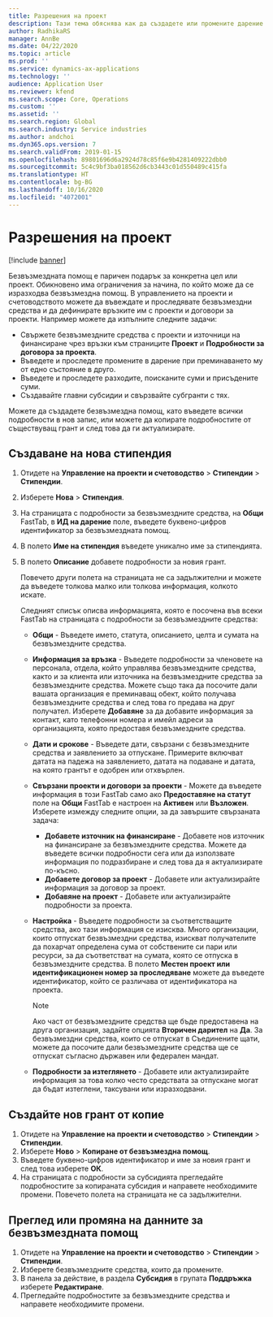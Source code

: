 ```yaml
---
title: Разрешения на проект
description: Тази тема обяснява как да създадете или промените дарение.
author: RadhikaRS
manager: AnnBe
ms.date: 04/22/2020
ms.topic: article
ms.prod: ''
ms.service: dynamics-ax-applications
ms.technology: ''
audience: Application User
ms.reviewer: kfend
ms.search.scope: Core, Operations
ms.custom: ''
ms.assetid: ''
ms.search.region: Global
ms.search.industry: Service industries
ms.author: andchoi
ms.dyn365.ops.version: 7
ms.search.validFrom: 2019-01-15
ms.openlocfilehash: 89801696d6a2924d78c85f6e9b4281409222dbb0
ms.sourcegitcommit: 5c4c9bf3ba018562d6cb3443c01d550489c415fa
ms.translationtype: HT
ms.contentlocale: bg-BG
ms.lasthandoff: 10/16/2020
ms.locfileid: "4072001"
---
```

# <a name="project-grants"></a>Разрешения на проект

[!include [banner](../includes/banner.md)]

Безвъзмездната помощ е паричен подарък за конкретна цел или проект. Обикновено има ограничения за начина, по който може да се изразходва безвъзмездна помощ. В управлението на проекти и счетоводството можете да въвеждате и проследявате безвъзмездни средства и да дефинирате връзките им с проекти и договори за проекти. Например можете да изпълните следните задачи:

- Свържете безвъзмездните средства с проекти и източници на финансиране чрез връзки към страниците **Проект** и **Подробности за договора за проекта**.
- Въведете и проследете промените в дарение при преминаването му от едно състояние в друго.
- Въведете и проследете разходите, поисканите суми и присъдените суми.
- Създавайте главни субсидии и свързвайте субгранти с тях.

Можете да създадете безвъзмездна помощ, като въведете всички подробности в нов запис, или можете да копирате подробностите от съществуващ грант и след това да ги актуализирате.

## <a name="create-a-new-grant"></a>Създаване на нова стипендия

1. Отидете на **Управление на проекти и счетоводство** \> **Стипендии** \> **Стипендии**.
2. Изберете **Нова** \> **Стипендия**.
3. На страницата с подробности за безвъзмездните средства, на **Общи** FastTab, в **ИД на дарение** поле, въведете буквено-цифров идентификатор за безвъзмездната помощ.
4. В полето **Име на стипендия** въведете уникално име за стипендията.
5. В полето **Описание** добавете подробности за новия грант.

    Повечето други полета на страницата не са задължителни и можете да въведете толкова малко или толкова информация, колкото искате.

    Следният списък описва информацията, която е посочена във всеки FastTab на страницата с подробности за безвъзмездните средства:

    - **Общи** - Въведете името, статута, описанието, целта и сумата на безвъзмездните средства.
    - **Информация за връзка** - Въведете подробности за членовете на персонала, отдела, който управлява безвъзмездните средства, както и за клиента или източника на безвъзмездните средства за безвъзмездните средства. Можете също така да посочите дали вашата организация е преминаващ обект, който получава безвъзмездните средства и след това го предава на друг получател. Изберете **Добавяне** за да добавите информация за контакт, като телефонни номера и имейл адреси за организацията, която предоставя безвъзмездните средства.
    - **Дати и срокове** - Въведете дати, свързани с безвъзмездните средства и заявлението за отпускане. Примерите включват датата на падежа на заявлението, датата на подаване и датата, на която грантът е одобрен или отхвърлен.
    - **Свързани проекти и договори за проекти** - Можете да въведете информация в този FastTab само ако **Предоставяне на статут** поле на **Общи** FastTab е настроен на **Активен** или **Възложен**. Изберете измежду следните опции, за да завършите свързаната задача:

        - **Добавете източник на финансиране** - Добавете нов източник на финансиране за безвъзмездните средства. Можете да въведете всички подробности сега или да използвате информация по подразбиране и след това да я актуализирате по-късно.
        - **Добавете договор за проект** - Добавете или актуализирайте информация за договор за проект.
        - **Добавяне на проект** - Добавете или актуализирайте подробности за проекта.

    - **Настройка** - Въведете подробности за съответстващите средства, ако тази информация се изисква. Много организации, които отпускат безвъзмездни средства, изискват получателите да похарчат определена сума от собствените си пари или ресурси, за да съответстват на сумата, която се отпуска в безвъзмездните средства. В полето **Местен проект или идентификационен номер за проследяване** можете да въведете идентификатор, който се различава от идентификатора на проекта.

        > [!NOTE]
        > Ако част от безвъзмездните средства ще бъде предоставена на друга организация, задайте опцията **Вторичен дарител** на **Да**. За безвъзмездни средства, които се отпускат в Съединените щати, можете да посочите дали безвъзмездните средства ще се отпускат съгласно държавен или федерален мандат.

    - **Подробности за изтеглянето** - Добавете или актуализирайте информация за това колко често средствата за отпускане могат да бъдат изтеглени, таксувани или изразходвани.

## <a name="create-a-new-grant-from-a-copy"></a>Създайте нов грант от копие

1. Отидете на **Управление на проекти и счетоводство** \> **Стипендии** \> **Стипендии**.
2. Изберете **Ново** \> **Копиране от безвъзмездна помощ**.
3. Въведете буквено-цифров идентификатор и име за новия грант и след това изберете **ОК**.
4. На страницата с подробности за субсидията прегледайте подробностите за копираната субсидия и направете необходимите промени. Повечето полета на страницата не са задължителни.

## <a name="view-or-modify-grant-details"></a>Преглед или промяна на данните за безвъзмездната помощ

1. Отидете на **Управление на проекти и счетоводство** \> **Стипендии** \> **Стипендии**.
2. Изберете безвъзмездните средства, които да промените.
3. В панела за действие, в раздела **Субсидия** в групата **Поддръжка** изберете **Редактиране**.
4. Прегледайте подробностите за безвъзмездните средства и направете необходимите промени.
